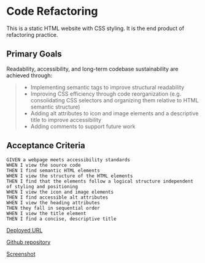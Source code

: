 # Code Refactoring

This is a static HTML website with CSS styling.
It is the end product of refactoring practice.

## Primary Goals

Readability, accessibility, and long-term codebase sustainability are achieved through:

>* Implementing semantic tags to improve structural readability
>* Improving CSS efficiency through code reorganization (e.g. consolidating CSS selectors and organizing them relative to HTML semantic structure)
>* Adding alt attributes to icon and image elements and a descriptive title to improve accessibility
>* Adding comments to support future work

## Acceptance Criteria

```
GIVEN a webpage meets accessibility standards
WHEN I view the source code
THEN I find semantic HTML elements
WHEN I view the structure of the HTML elements
THEN I find that the elements follow a logical structure independent of styling and positioning
WHEN I view the icon and image elements
THEN I find accessible alt attributes
WHEN I view the heading attributes
THEN they fall in sequential order
WHEN I view the title element
THEN I find a concise, descriptive title
```


[Deployed URL](https://mendelism.github.io/Week1-Homework/)

[Github repository](https://github.com/mendelism/Week1-Homework)

[Screenshot](./assets/images/Screenshot.png) 